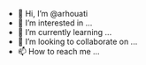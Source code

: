 - 👋 Hi, I’m @arhouati
- 👀 I’m interested in ...
- 🌱 I’m currently learning ...
- 💞️ I’m looking to collaborate on ...
- 📫 How to reach me ...

<!---
arhouati/arhouati is a ✨ special ✨ repository because its `README.md` (this file) appears on your GitHub profile.
You can click the Preview link to take a look at your changes.
--->
